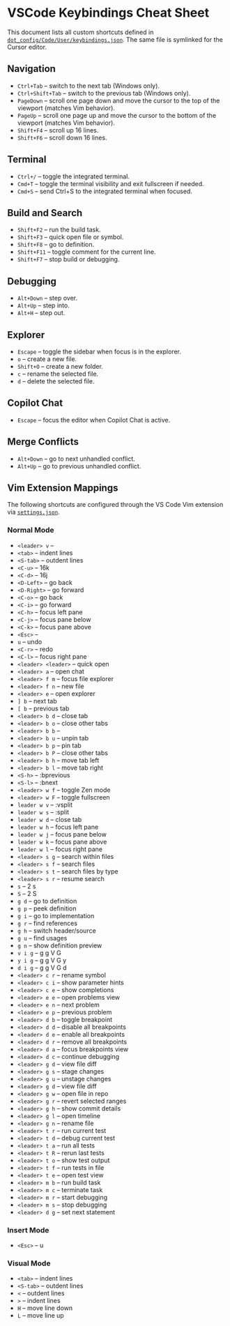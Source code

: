 # VSCode Keybindings Cheat Sheet

This document lists all custom shortcuts defined in [`dot_config/Code/User/keybindings.json`](../dot_config/Code/User/keybindings.json). The same file is symlinked for the Cursor editor.

## Navigation
- `Ctrl+Tab` – switch to the next tab (Windows only).
- `Ctrl+Shift+Tab` – switch to the previous tab (Windows only).
- `PageDown` – scroll one page down and move the cursor to the top of the viewport (matches Vim behavior).
- `PageUp` – scroll one page up and move the cursor to the bottom of the viewport (matches Vim behavior).
- `Shift+F4` – scroll up 16 lines.
- `Shift+F6` – scroll down 16 lines.

## Terminal
- `Ctrl+/` – toggle the integrated terminal.
- `Cmd+T` – toggle the terminal visibility and exit fullscreen if needed.
- `Cmd+S` – send Ctrl+S to the integrated terminal when focused.

## Build and Search
- `Shift+F2` – run the build task.
- `Shift+F3` – quick open file or symbol.
- `Shift+F8` – go to definition.
- `Shift+F11` – toggle comment for the current line.
- `Shift+F7` – stop build or debugging.

## Debugging
- `Alt+Down` – step over.
- `Alt+Up` – step into.
- `Alt+H` – step out.

## Explorer
- `Escape` – toggle the sidebar when focus is in the explorer.
- `o` – create a new file.
- `Shift+O` – create a new folder.
- `c` – rename the selected file.
- `d` – delete the selected file.

## Copilot Chat
- `Escape` – focus the editor when Copilot Chat is active.

## Merge Conflicts
- `Alt+Down` – go to next unhandled conflict.
- `Alt+Up` – go to previous unhandled conflict.


## Vim Extension Mappings

The following shortcuts are configured through the VS Code Vim extension via [`settings.json`](../dot_config/Code/User/settings.json).

### Normal Mode
- `<leader> v` – <C-v>
- `<tab>` – indent lines
- `<S-tab>` – outdent lines
- `<C-u>` – 16k
- `<C-d>` – 16j
- `<D-Left>` – go back
- `<D-Right>` – go forward
- `<C-o>` – go back
- `<C-i>` – go forward
- `<C-h>` – focus left pane
- `<C-j>` – focus pane below
- `<C-k>` – focus pane above
- `<Esc>` – <Esc>
- `u` – undo
- `<C-r>` – redo
- `<C-l>` – focus right pane
- `<leader> <leader>` – quick open
- `<leader> a` – open chat
- `<leader> f m` – focus file explorer
- `<leader> f n` – new file
- `<leader> e` – open explorer
- `] b` – next tab
- `[ b` – previous tab
- `<leader> b d` – close tab
- `<leader> b o` – close other tabs
- `<leader> b b` – <C-6>
- `<leader> b u` – unpin tab
- `<leader> b p` – pin tab
- `<leader> b P` – close other tabs
- `<leader> b h` – move tab left
- `<leader> b l` – move tab right
- `<S-h>` – :bprevious
- `<S-l>` – :bnext
- `<leader> w f` – toggle Zen mode
- `<leader> w F` – toggle fullscreen
- `leader w v` – :vsplit
- `leader w s` – :split
- `leader w d` – close tab
- `leader w h` – focus left pane
- `leader w j` – focus pane below
- `leader w k` – focus pane above
- `leader w l` – focus right pane
- `<leader> s g` – search within files
- `<leader> s f` – search files
- `<leader> s t` – search files by type
- `<leader> s r` – resume search
- `s` – <leader> <leader> 2 s
- `S` – <leader> <leader> 2 S
- `g d` – go to definition
- `g p` – peek definition
- `g i` – go to implementation
- `g r` – find references
- `g h` – switch header/source
- `g u` – find usages
- `g n` – show definition preview
- `v i g` – g g V G
- `y i g` – g g V G y
- `d i g` – g g V G d
- `<leader> c r` – rename symbol
- `<leader> c i` – show parameter hints
- `<leader> c e` – show completions
- `<leader> e e` – open problems view
- `<leader> e n` – next problem
- `<leader> e p` – previous problem
- `<leader> d b` – toggle breakpoint
- `<leader> d d` – disable all breakpoints
- `<leader> d e` – enable all breakpoints
- `<leader> d r` – remove all breakpoints
- `<leader> d a` – focus breakpoints view
- `<leader> d c` – continue debugging
- `<leader> g d` – view file diff
- `<leader> g s` – stage changes
- `<leader> g u` – unstage changes
- `<leader> g d` – view file diff
- `<leader> g w` – open file in repo
- `<leader> g r` – revert selected ranges
- `<leader> g h` – show commit details
- `<leader> g l` – open timeline
- `<leader> g n` – rename file
- `<leader> t r` – run current test
- `<leader> t d` – debug current test
- `<leader> t a` – run all tests
- `<leader> t R` – rerun last tests
- `<leader> t o` – show test output
- `<leader> t f` – run tests in file
- `<leader> t e` – open test view
- `<leader> m b` – run build task
- `<leader> m c` – terminate task
- `<leader> m r` – start debugging
- `<leader> m s` – stop debugging
- `<leader> d g` – set next statement
### Insert Mode

- `<Esc>` – <Esc> <C-g>u

### Visual Mode
- `<tab>` – indent lines
- `<S-tab>` – outdent lines
- `<` – outdent lines
- `>` – indent lines
- `H` – move line down
- `L` – move line up

